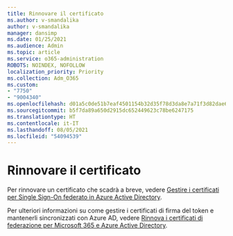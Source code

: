```yaml
---
title: Rinnovare il certificato
ms.author: v-smandalika
author: v-smandalika
manager: dansimp
ms.date: 01/25/2021
ms.audience: Admin
ms.topic: article
ms.service: o365-administration
ROBOTS: NOINDEX, NOFOLLOW
localization_priority: Priority
ms.collection: Adm_O365
ms.custom:
- "7750"
- "9004340"
ms.openlocfilehash: d01a5c0de51b7eaf4501154b32d35f78d3da8e7a71f3d82dae6faedb68ede3ec
ms.sourcegitcommit: b5f7da89a650d2915dc652449623c78be6247175
ms.translationtype: HT
ms.contentlocale: it-IT
ms.lasthandoff: 08/05/2021
ms.locfileid: "54094539"
---
```

# <a name="renew-certificate"></a>Rinnovare il certificato

Per rinnovare un certificato che scadrà a breve, vedere [Gestire i certificati per Single Sign-On federato in Azure Active Directory](https://docs.microsoft.com/azure/active-directory/manage-apps/manage-certificates-for-federated-single-sign-on#renew-a-certificate-that-will-soon-expire).

Per ulteriori informazioni su come gestire i certificati di firma del token e mantenerli sincronizzati con Azure AD, vedere [Rinnova i certificati di federazione per Microsoft 365 e Azure Active Directory](https://docs.microsoft.com/azure/active-directory/hybrid/how-to-connect-fed-o365-certs).

